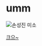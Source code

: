 # umm
![손성진 미소](https://i.pinimg.com/originals/1e/87/b1/1e87b138a697481b271296fb89d0526f.png)  

[크으~](https://youtu.be/Krg8FbRL-TQ)  

